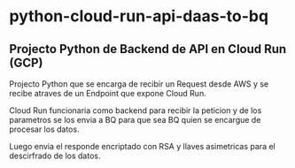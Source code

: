 # python-cloud-run-api-daas-to-bq
## Projecto Python de Backend de API en Cloud Run (GCP)

Projecto Python que se encarga de recibir un Request desde AWS y se recibe atraves de un Endpoint que expone Cloud Run.

Cloud Run funcionaria como backend para recibir la peticion y de los parametros se los envia a BQ para que sea BQ quien se encargue de procesar los datos.

Luego envia el responde encriptado con RSA y llaves asimetricas para el descirfrado de los datos.

